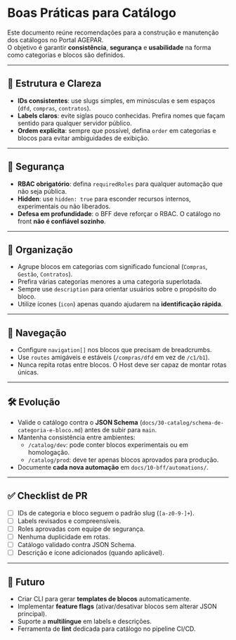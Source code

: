 # Boas Práticas para Catálogo

Este documento reúne recomendações para a construção e manutenção dos catálogos no Portal AGEPAR.  
O objetivo é garantir **consistência**, **segurança** e **usabilidade** na forma como categorias e blocos são definidos.

---

## 🎯 Estrutura e Clareza

- **IDs consistentes**: use slugs simples, em minúsculas e sem espaços (`dfd`, `compras`, `contratos`).
- **Labels claros**: evite siglas pouco conhecidas. Prefira nomes que façam sentido para qualquer servidor público.
- **Ordem explícita**: sempre que possível, defina `order` em categorias e blocos para evitar ambiguidades de exibição.

---

## 🔐 Segurança

- **RBAC obrigatório**: defina `requiredRoles` para qualquer automação que não seja pública.  
- **Hidden**: use `hidden: true` para esconder recursos internos, experimentais ou não liberados.  
- **Defesa em profundidade**: o BFF deve reforçar o RBAC. O catálogo no front **não é confiável sozinho**.

---

## 📐 Organização

- Agrupe blocos em categorias com significado funcional (`Compras`, `Gestão`, `Contratos`).  
- Prefira várias categorias menores a uma categoria superlotada.  
- Sempre use `description` para orientar usuários sobre o propósito do bloco.  
- Utilize ícones (`icon`) apenas quando ajudarem na **identificação rápida**.

---

## 🧭 Navegação

- Configure `navigation[]` nos blocos que precisam de breadcrumbs.  
- Use `routes` amigáveis e estáveis (`/compras/dfd` em vez de `/c1/b1`).  
- Nunca repita rotas entre blocos. O Host deve ser capaz de montar rotas únicas.  

---

## 🛠️ Evolução

- Valide o catálogo contra o **JSON Schema** (`docs/30-catalog/schema-de-categoria-e-bloco.md`) antes de subir para `main`.  
- Mantenha consistência entre ambientes:
  - `/catalog/dev`: pode conter blocos experimentais ou em homologação.
  - `/catalog/prod`: deve ter apenas blocos aprovados para produção.  
- Documente **cada nova automação** em `docs/10-bff/automations/`.

---

## ✅ Checklist de PR

- [ ] IDs de categoria e bloco seguem o padrão slug (`[a-z0-9-]+`).  
- [ ] Labels revisados e compreensíveis.  
- [ ] Roles aprovadas com equipe de segurança.  
- [ ] Nenhuma duplicidade em rotas.  
- [ ] Catálogo validado contra JSON Schema.  
- [ ] Descrição e ícone adicionados (quando aplicável).  

---

## 🔮 Futuro

- Criar CLI para gerar **templates de blocos** automaticamente.  
- Implementar **feature flags** (ativar/desativar blocos sem alterar JSON principal).  
- Suporte a **multilíngue** em labels e descrições.  
- Ferramenta de **lint** dedicada para catálogo no pipeline CI/CD.  
